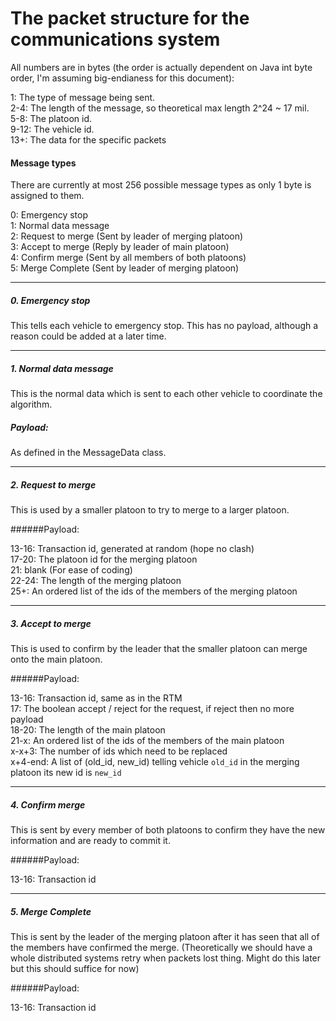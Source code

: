# The packet structure for the communications system
All numbers are in bytes (the order is actually dependent on Java int byte
order, I'm assuming big-endianess for this document):

1: The type of message being sent.  
2-4: The length of the message, so theoretical max length 2^24 ~ 17 mil.  
5-8: The platoon id.  
9-12: The vehicle id.  
13+: The data for the specific packets

#### Message types
There are currently at most 256 possible message types as only 1 byte is assigned to them.

0: Emergency stop  
1: Normal data message  
2: Request to merge (Sent by leader of merging platoon)  
3: Accept to merge (Reply by leader of main platoon)  
4: Confirm merge (Sent by all members of both platoons)  
5: Merge Complete (Sent by leader of merging platoon)  

---
##### 0. Emergency stop
This tells each vehicle to emergency stop. This has no payload, 
although a reason could be added at a later time.

---
##### 1. Normal data message
This is the normal data which is sent to each other vehicle to coordinate the algorithm.

##### Payload:
As defined in the MessageData class.

---
##### 2. Request to merge
This is used by a smaller platoon to try to merge to a larger platoon.

######Payload:

13-16: Transaction id, generated at random (hope no clash)  
17-20: The platoon id for the merging platoon  
21: blank (For ease of coding)  
22-24: The length of the merging platoon  
25+: An ordered list of the ids of the members of the merging platoon

---
##### 3. Accept to merge
This is used to confirm by the leader that the smaller platoon can merge onto the main platoon.

######Payload:

13-16: Transaction id, same as in the RTM  
17: The boolean accept / reject for the request, if reject then no more payload  
18-20: The length of the main platoon  
21-x: An ordered list of the ids of the members of the main platoon  
x-x+3: The number of ids which need to be replaced  
x+4-end: A list of (old\_id, new\_id) telling vehicle `old_id` in the merging platoon its new id is `new_id`

---
##### 4. Confirm merge
This is sent by every member of both platoons to confirm they have the new information
and are ready to commit it.

######Payload:

13-16: Transaction id

---
##### 5. Merge Complete
This is sent by the leader of the merging platoon after it has seen that all of the 
members have confirmed the merge. (Theoretically we should have a whole distributed
systems retry when packets lost thing. Might do this later but this should suffice
for now)

######Payload:

13-16: Transaction id
